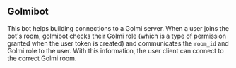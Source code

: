 ## Golmibot

This bot helps building connections to a Golmi server. When a user joins the bot's room,
golmibot checks their Golmi role (which is a type of permission granted when the user token
is created) and communicates the `room_id` and Golmi role to the user. With this information,
the user client can connect to the correct Golmi room.